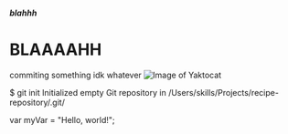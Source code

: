 ##### blahhh
# BLAAAAHH



commiting something idk whatever
![Image of Yaktocat](https://octodex.github.com/images/yaktocat.png)


$ git init
Initialized empty Git repository in /Users/skills/Projects/recipe-repository/.git/



var myVar = "Hello, world!";
